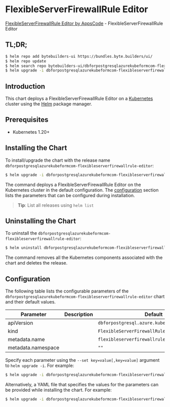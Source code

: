 # FlexibleServerFirewallRule Editor

[FlexibleServerFirewallRule Editor by AppsCode](https://byte.builders) - FlexibleServerFirewallRule Editor

## TL;DR;

```bash
$ helm repo add bytebuilders-ui https://bundles.byte.builders/ui/
$ helm repo update
$ helm search repo bytebuilders-ui/dbforpostgresqlazurekubeformcom-flexibleserverfirewallrule-editor --version=v0.4.18
$ helm upgrade -i dbforpostgresqlazurekubeformcom-flexibleserverfirewallrule-editor bytebuilders-ui/dbforpostgresqlazurekubeformcom-flexibleserverfirewallrule-editor -n default --create-namespace --version=v0.4.18
```

## Introduction

This chart deploys a FlexibleServerFirewallRule Editor on a [Kubernetes](http://kubernetes.io) cluster using the [Helm](https://helm.sh) package manager.

## Prerequisites

- Kubernetes 1.20+

## Installing the Chart

To install/upgrade the chart with the release name `dbforpostgresqlazurekubeformcom-flexibleserverfirewallrule-editor`:

```bash
$ helm upgrade -i dbforpostgresqlazurekubeformcom-flexibleserverfirewallrule-editor bytebuilders-ui/dbforpostgresqlazurekubeformcom-flexibleserverfirewallrule-editor -n default --create-namespace --version=v0.4.18
```

The command deploys a FlexibleServerFirewallRule Editor on the Kubernetes cluster in the default configuration. The [configuration](#configuration) section lists the parameters that can be configured during installation.

> **Tip**: List all releases using `helm list`

## Uninstalling the Chart

To uninstall the `dbforpostgresqlazurekubeformcom-flexibleserverfirewallrule-editor`:

```bash
$ helm uninstall dbforpostgresqlazurekubeformcom-flexibleserverfirewallrule-editor -n default
```

The command removes all the Kubernetes components associated with the chart and deletes the release.

## Configuration

The following table lists the configurable parameters of the `dbforpostgresqlazurekubeformcom-flexibleserverfirewallrule-editor` chart and their default values.

|     Parameter      | Description |                         Default                          |
|--------------------|-------------|----------------------------------------------------------|
| apiVersion         |             | <code>dbforpostgresql.azure.kubeform.com/v1alpha1</code> |
| kind               |             | <code>FlexibleServerFirewallRule</code>                  |
| metadata.name      |             | <code>flexibleserverfirewallrule</code>                  |
| metadata.namespace |             | <code>""</code>                                          |


Specify each parameter using the `--set key=value[,key=value]` argument to `helm upgrade -i`. For example:

```bash
$ helm upgrade -i dbforpostgresqlazurekubeformcom-flexibleserverfirewallrule-editor bytebuilders-ui/dbforpostgresqlazurekubeformcom-flexibleserverfirewallrule-editor -n default --create-namespace --version=v0.4.18 --set apiVersion=dbforpostgresql.azure.kubeform.com/v1alpha1
```

Alternatively, a YAML file that specifies the values for the parameters can be provided while
installing the chart. For example:

```bash
$ helm upgrade -i dbforpostgresqlazurekubeformcom-flexibleserverfirewallrule-editor bytebuilders-ui/dbforpostgresqlazurekubeformcom-flexibleserverfirewallrule-editor -n default --create-namespace --version=v0.4.18 --values values.yaml
```

